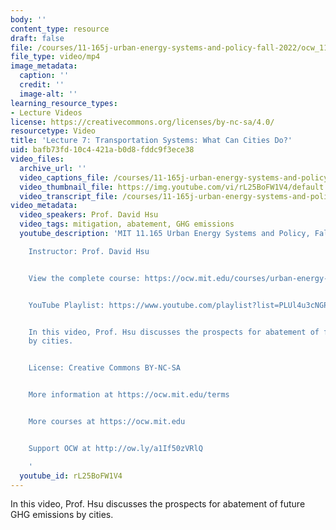 ```yaml
---
body: ''
content_type: resource
draft: false
file: /courses/11-165j-urban-energy-systems-and-policy-fall-2022/ocw_11165_lecture07_2022sep28-1403_360p_16_9.mp4
file_type: video/mp4
image_metadata:
  caption: ''
  credit: ''
  image-alt: ''
learning_resource_types:
- Lecture Videos
license: https://creativecommons.org/licenses/by-nc-sa/4.0/
resourcetype: Video
title: 'Lecture 7: Transportation Systems: What Can Cities Do?'
uid: bafb73fd-10c4-421a-b0d8-fddc9f3ece38
video_files:
  archive_url: ''
  video_captions_file: /courses/11-165j-urban-energy-systems-and-policy-fall-2022/1lZHlotI1vA0O4FHhBVT1CABpty3Qf-TV_transcript.webvtt
  video_thumbnail_file: https://img.youtube.com/vi/rL25BoFW1V4/default.jpg
  video_transcript_file: /courses/11-165j-urban-energy-systems-and-policy-fall-2022/1lZHlotI1vA0O4FHhBVT1CABpty3Qf-TV_transcript.pdf
video_metadata:
  video_speakers: Prof. David Hsu
  video_tags: mitigation, abatement, GHG emissions
  youtube_description: 'MIT 11.165 Urban Energy Systems and Policy, Fall 2022

    Instructor: Prof. David Hsu


    View the complete course: https://ocw.mit.edu/courses/urban-energy-systems-and-policy-fall-2022/


    YouTube Playlist: https://www.youtube.com/playlist?list=PLUl4u3cNGP63SEOB1q95TFs0hwyf1d7BG


    In this video, Prof. Hsu discusses the prospects for abatement of future GHG emissions
    by cities.


    License: Creative Commons BY-NC-SA


    More information at https://ocw.mit.edu/terms


    More courses at https://ocw.mit.edu


    Support OCW at http://ow.ly/a1If50zVRlQ

    '
  youtube_id: rL25BoFW1V4
---
```

In this video, Prof. Hsu discusses the prospects for abatement of future GHG emissions by cities.